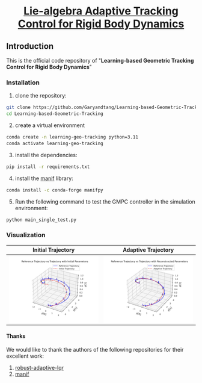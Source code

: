 
<div id="top" align="center">

# [Lie-algebra Adaptive Tracking Control for Rigid Body Dynamics]()

</div>

## Introduction
This is the official code repository of "**Learning-based Geometric Tracking Control for Rigid Body Dynamics**"



[//]: # ([preprint]&#40;https://arxiv.org/abs/2403.07317&#41;, [code]&#40;https://github.com/Garyandtang/GMPC-Tracking-Control&#41;)



[//]: # (If you find this work useful, please consider citing our paper:)

[//]: # ()
[//]: # (```)

[//]: # (@misc{tang2024gmpc,)

[//]: # (      title={GMPC: Geometric Model Predictive Control for Wheeled Mobile Robot Trajectory Tracking}, )

[//]: # (      author={Jiawei Tang and Shuang Wu and Bo Lan and Yahui Dong and Yuqiang Jin and Guangjian Tian and Wen-An Zhang and Ling Shi},)

[//]: # (      year={2024},)

[//]: # (      eprint={2403.07317},)

[//]: # (      archivePrefix={arXiv},)

[//]: # (      primaryClass={eess.SY})

[//]: # (})

[//]: # (```)




### Installation
1. clone the repository:
```bash
git clone https://github.com/Garyandtang/Learning-based-Geometric-Tracking.git
cd Learning-based-Geometric-Tracking
```
2. create a virtual environment
```bash
conda create -n learning-geo-tracking python=3.11
conda activate learning-geo-tracking
```
3. install the dependencies:
```bash
pip install -r requirements.txt
```
4. install the [manif](https://github.com/artivis/manif) library:
```bash
conda install -c conda-forge manifpy
```

5. Run the following command to test the GMPC controller in the simulation environment:
```bash
python main_single_test.py
```


### Visualization

Initial Trajectory        |           Adaptive Trajectory            
:-------------------------:|:----------------------------------------:
![](./data/ref_vs_init_traj.jpg)  |     ![](./data/ref_vs_adaptive_traj.jpg)      


#### Thanks
We would like to thank the authors of the following repositories for their excellent work:
1. [robust-adaptive-lqr](https://github.com/modestyachts/robust-adaptive-lqr)
2. [manif](https://github.com/artivis/manif)